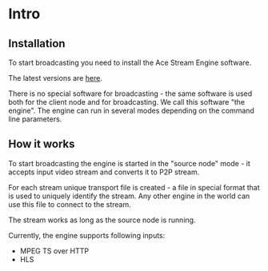 # Intro

## Installation

To start broadcasting you need to install the Ace Stream Engine software.

The latest versions are [here][1].

There is no special software for broadcasting - the same software is used both
for the client node and for broadcasting. We call this software "the engine".
The engine can run in several modes depending on the command line parameters.

## How it works

To start broadcasting the engine is started in the "source node" mode - it
accepts input video stream and converts it to P2P stream.

For each stream unique transport file is created - a file in special format that
is used to uniquely identify the stream. Any other engine in the world can use
this file to connect to the stream.

The stream works as long as the source node is running.

Currently, the engine supports following inputs:

- MPEG TS over HTTP
- HLS


[1]: ../products/index.md

